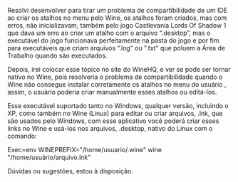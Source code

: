 Resolvi desenvolver para tirar um problema de compartibilidade de um IDE ao criar os atalhos no menu pelo Wine, os atalhos foram criados, mas com erros, não inicializavam, também pelo jogo Castlevania Lords Of Shadow 1 que dava um erro ao criar um atalho com o arquivo “.desktop”, mas o executável do jogo funcionava perfeitamente na pasta do jogo e por fim para executáveis que criam arquivos “.log” ou ".txt" que poluem a Área de Trabalho quando são executados.

Depois, irei colocar esse tópico no site do WineHQ, e ver se pode ser tornar nativo no Wine, pois resolveria o problema de compartibilidade quando o Wine não consegue instalar corretamente os atalhos no menu do usuário , assim, o usuário poderia criar manualmente esses atalhos ou editá-los.

Esse executável suportado tanto no Windows, qualquer versão, incluindo o XP, como também no Wine (Linux) para editar ou criar arquivos, .lnk, que são usados pelo Windows, com esse aplicativo você poderá criar esses links no Wine e usá-los nos arquivos, .desktop, nativo do Linux com o comando: 

Exec=env WINEPREFIX="/home/usuario/.wine" wine "/home/usuário/arquivo.lnk"

Dúvidas ou sugestões, estou à disposição.
